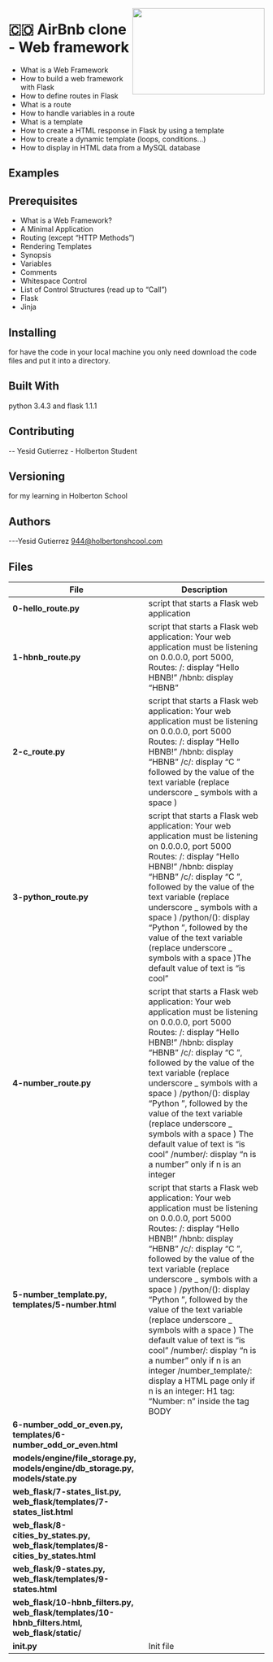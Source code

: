 <p>
<img width="260" height="170" src="https://davidjohncoleman.com/wp-djc/wp-content/uploads/2017/06/HBTN-Borderless-CMYK-Logo-Vertical-Color-Black@1200ppi-300x236.png" align="right" >
</p>





# :colombia: AirBnb clone - Web framework                                       
- What is a Web Framework
- How to build a web framework with Flask
- How to define routes in Flask
- What is a route
- How to handle variables in a route
- What is a template
- How to create a HTML response in Flask by using a template
- How to create a dynamic template (loops, conditions…)
- How to display in HTML data from a MySQL database
## Examples                     
## Prerequisites                                                                
- What is a Web Framework?
- A Minimal Application
- Routing (except “HTTP Methods”)
- Rendering Templates
- Synopsis
- Variables
- Comments
- Whitespace Control
- List of Control Structures (read up to “Call”)
- Flask
- Jinja
## Installing                                                                   
                                                                                
for have the code in your local machine you only need download the code files and put it into a directory.
## Built With                                                                   
                                                                                
python 3.4.3 and flask 1.1.1
                                                                                
## Contributing                                                                 
                                                                                
-- Yesid Gutierrez - Holberton Student                                          
                                                                                
## Versioning                                                                   
for my learning in Holberton School                                             
                                                                                
## Authors                                                                      
                                                                                
---Yesid Gutierrez  944@holbertonshcool.com                                     
                                                                                
## Files                                                                        
                                                                                
|              File                |               Description                  |
| ---------------------------------| ------------------------------------------ |
|**0-hello_route.py**|script that starts a Flask web application|
|**1-hbnb_route.py**|script that starts a Flask web application: Your web application must be listening on 0.0.0.0, port 5000, Routes: /: display “Hello HBNB!” /hbnb: display “HBNB”|
|**2-c_route.py**|script that starts a Flask web application: Your web application must be listening on 0.0.0.0, port 5000 Routes: /: display “Hello HBNB!” /hbnb: display “HBNB” /c/<text>: display “C ” followed by the value of the text variable (replace underscore _ symbols with a space )|
|**3-python_route.py**|script that starts a Flask web application: Your web application must be listening on 0.0.0.0, port 5000 Routes: /: display “Hello HBNB!” /hbnb: display “HBNB” /c/<text>: display “C ”, followed by the value of the text variable (replace underscore _ symbols with a space ) /python/(<text>): display “Python ”, followed by the value of the text variable (replace underscore _ symbols with a space )The default value of text is “is cool”|
|**4-number_route.py**|script that starts a Flask web application: Your web application must be listening on 0.0.0.0, port 5000 Routes: /: display “Hello HBNB!” /hbnb: display “HBNB” /c/<text>: display “C ”, followed by the value of the text variable (replace underscore _ symbols with a space ) /python/(<text>): display “Python ”, followed by the value of the text variable (replace underscore _ symbols with a space ) The default value of text is “is cool” /number/<n>: display “n is a number” only if n is an integer|
|**5-number_template.py, templates/5-number.html**|script that starts a Flask web application: Your web application must be listening on 0.0.0.0, port 5000 Routes: /: display “Hello HBNB!” /hbnb: display “HBNB” /c/<text>: display “C ”, followed by the value of the text variable (replace underscore _ symbols with a space ) /python/(<text>): display “Python ”, followed by the value of the text variable (replace underscore _ symbols with a space ) The default value of text is “is cool” /number/<n>: display “n is a number” only if n is an integer /number_template/<n>: display a HTML page only if n is an integer: H1 tag: “Number: n” inside the tag BODY|
|**6-number_odd_or_even.py, templates/6-number_odd_or_even.html**||
|**models/engine/file_storage.py, models/engine/db_storage.py, models/state.py**||
|**web_flask/7-states_list.py, web_flask/templates/7-states_list.html**||
|**web_flask/8-cities_by_states.py, web_flask/templates/8-cities_by_states.html**||
|**web_flask/9-states.py, web_flask/templates/9-states.html**||
|**web_flask/10-hbnb_filters.py, web_flask/templates/10-hbnb_filters.html, web_flask/static/**||
|**__init__.py**| Init file|